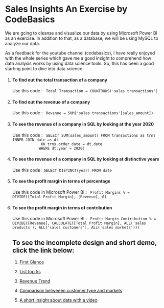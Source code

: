 # Sales Insights An Exercise by CodeBasics
We are going to cleanse and visualize our data by using Microsoft Power BI as an exercise. In addition to that,  as a database, we will be using MySQL to analyze our data.

As a feedback for the youtube channel (codebasics), I have really enjoyed with the whole series which gave me a good insight to comprehend how data analysis works by using data science tools. So, this has been a good starting point to dive into data science.

<ol type = '1'>
   <li>
       <h4> To find out the total transaction of a company </h4> <p> Use this code : <code> Total Transaction = COUNTROWS('sales transactions') </code> </p> 
   </li>
 
  <li>
      <h4> To find out the revenue of a company </h4> <p> Use this code : <code> Revenue = SUM('sales transactions'[sales_amount]) </code> </p> 
   </li>
   
   <li>
      <h4> To see the revenue of a company in SQL by looking at the year 2020 </h4> <p> Use this code :
      <code> SELECT SUM(sales_amount) FROM transactions as trns INNER JOIN date as dt
             ON trns.order_date = dt.date
            WHERE dt.year = 2020) </code> </p> 
   </li>
   
   <li>
      <h4> To see the revenue of a company in SQL by looking at distinctive years </h4> <p> Use this code :
      <code>SELECT DISTINCT(year) FROM date </code> </p> 
   </li>
   
  
  <li>
     <h4>  To see the profit margin in terms of percentage </h4>
      <p> Use this code in Microsoft Power BI :
      <code> Profit Margins % = DIVIDE([Total Profit Margin], [Revenue], 0)</code> </p> 
   </li>
   
   <li>
     <h4>  To see the profit margin in terms of contribution </h4>
      <p> Use this code in Microsoft Power BI :
      <code> Profit Margin Contribution % = DIVIDE([Revenue], CALCULATE([Total Profit Margin], ALL('sales products'), ALL('sales customers'), ALL('sales markets')))</code> </p> 
   </li>
   
</ul>





<h2> To see the incomplete design and short demo, click the link below: </h2>

<ol type = "1">

<li>
    <p>
       <a href="https://user-images.githubusercontent.com/110297297/191347007-36945647-3e36-4c95-9162-5c77513844d2.png">First Glance</a>
   </p>
</li>

<li>

<p>
    <a href= "https://user-images.githubusercontent.com/110297297/191347670-5d4f4c61-48dd-4760-a108-bb5f10f0b582.png"> List top 5s </a>  
</p>
</li>

<li>
<p>
   <a href= "https://user-images.githubusercontent.com/110297297/191347822-bc4b002f-673b-447a-baa8-499385ba2315.png"> Revenue Trend  </a>
</p>
</li>


<li>
<p>
   <a href= "https://user-images.githubusercontent.com/110297297/191347982-95e0fb58-9aaa-4648-9c7e-8dfe53515f08.png"> Comparison betweeen customer type and markets  </a>
</p>
</li>




<li>
<p>
  <a href= "https://user-images.githubusercontent.com/110297297/190001961-0e0fd3f6-d3ed-4c11-8225-761cf50a9c10.mp4" > A short insight about data with a video </a>
</p>
</li>


</ol>






